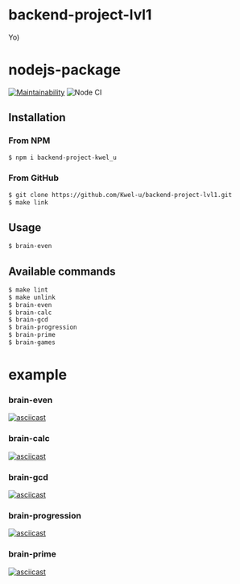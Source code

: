 # backend-project-lvl1
Yo)
# nodejs-package
[![Maintainability](https://api.codeclimate.com/v1/badges/a99a88d28ad37a79dbf6/maintainability)](https://codeclimate.com/github/codeclimate/codeclimate/maintainability)
![Node CI](https://github.com/Kwel-u/backend-project-lvl1/workflows/Node%20CI/badge.svg)

## Installation
### From NPM
```sh
$ npm i backend-project-kwel_u
```
### From GitHub
```sh
$ git clone https://github.com/Kwel-u/backend-project-lvl1.git
$ make link
```

## Usage
```sh
$ brain-even
```

## Available commands
```sh
$ make lint
$ make unlink
$ brain-even
$ brain-calc
$ brain-gcd
$ brain-progression
$ brain-prime
$ brain-games
```

# example
### brain-even
[![asciicast](https://asciinema.org/a/V3hFFfQqplnkcOMo7vROjcrRs.svg)](https://asciinema.org/a/V3hFFfQqplnkcOMo7vROjcrRs)
### brain-calc
[![asciicast](https://asciinema.org/a/6Ahf5pDn6NVOw3gz21jBDKaMH.svg)](https://asciinema.org/a/6Ahf5pDn6NVOw3gz21jBDKaMH)
### brain-gcd
[![asciicast](https://asciinema.org/a/lf4wwgeOdABk7RMUmh5WuuLCe.svg)](https://asciinema.org/a/lf4wwgeOdABk7RMUmh5WuuLCe)
### brain-progression
[![asciicast](https://asciinema.org/a/NnqB6qKfUWO6xN8gEe9NCVGbP.svg)](https://asciinema.org/a/NnqB6qKfUWO6xN8gEe9NCVGbP)
### brain-prime
[![asciicast](https://asciinema.org/a/Nb5FzOXYI7qnPsGjQzGEN9R6g.svg)](https://asciinema.org/a/Nb5FzOXYI7qnPsGjQzGEN9R6g)
